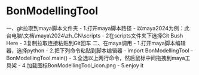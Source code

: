 # BonModellingTool
一、git拉取到maya脚本文件夹
       - 1.打开maya脚本路径
       - 以maya2024为例：此台电脑\文档\maya\2024\zh_CN\scripts
       - 2在scripts文件夹下选择Git Bush Here
       - 3复制拉取连接粘贴到Git回车
二、在maya调用
       - 1.打开maya脚本编辑器，选择python
       - 2.把下列命令粘贴到脚本编辑器
       - import BonModellingTool
       - BonModellingTool.main()
       - 3.全选以上两行命令，然后鼠标中间拖拽到maya工具架
       - 4.加载图标BonModellingTool_icon.png
       - 5.enjoy it
